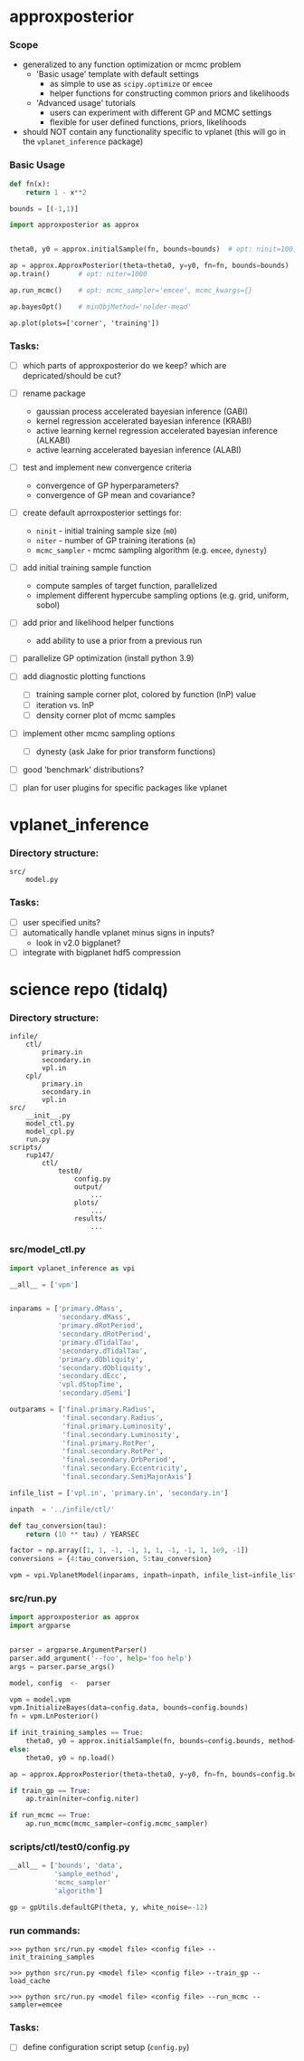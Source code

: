# approxposterior

### Scope
- generalized to any function optimization or mcmc problem
    - 'Basic usage' template with default settings 
        - as simple to use as `scipy.optimize` or `emcee`
        - helper functions for constructing common priors and likelihoods
    - 'Advanced usage' tutorials 
        - users can experiment with different GP and MCMC settings
        - flexible for user defined functions, priors, likelihoods 
- should NOT contain any functionality specific to vplanet (this will go in the `vplanet_inference` package)

### Basic Usage
```python
def fn(x):
    return 1 - x**2

bounds = [(-1,1)]
```
```python
import approxposterior as approx


theta0, y0 = approx.initialSample(fn, bounds=bounds)  # opt: ninit=100, sampling='uniform'

ap = approx.ApproxPosterior(theta=theta0, y=y0, fn=fn, bounds=bounds)  # opt: gp=gp
ap.train()       # opt: niter=1000

ap.run_mcmc()    # opt: mcmc_sampler='emcee', mcmc_kwargs={}

ap.bayesOpt()    # minObjMethod='nelder-mead'
```
```
ap.plot(plots=['corner', 'training'])
```

### Tasks:
- [ ] which parts of approxposterior do we keep? which are depricated/should be cut?
- [ ] rename package
    - gaussian process accelerated bayesian inference (GABI)
    - kernel regression accelerated bayesian inference (KRABI)
    - active learning kernel regression accelerated bayesian inference (ALKABI)
    - active learning accelerated bayesian inference (ALABI)
- [ ] test and implement new convergence criteria
    - convergence of GP hyperparameters?
    - convergence of GP mean and covariance? 
- [ ] create default aprroxposterior settings for:
    - `ninit` - initial training sample size (`m0`)
    - `niter` - number of GP training iterations (`m`)
    - `mcmc_sampler` - mcmc sampling algorithm (e.g. `emcee`, `dynesty`)
- [ ] add initial training sample function 
    - compute samples of target function, parallelized 
    - implement different hypercube sampling options (e.g. grid, uniform, sobol)
- [ ] add prior and likelihood helper functions
    - add ability to use a prior from a previous run
- [ ] parallelize GP optimization (install python 3.9)
- [ ] add diagnostic plotting functions
    - [ ] training sample corner plot, colored by function (lnP) value
    - [ ] iteration vs. lnP 
    - [ ] density corner plot of mcmc samples
- [ ] implement other mcmc sampling options
    - [ ] dynesty (ask Jake for prior transform functions)
- [ ] good 'benchmark' distributions? 
- [ ] plan for user plugins for specific packages like vplanet


# vplanet_inference

### Directory structure:
```
src/
    model.py
```
### Tasks:
- [ ] user specified units? 
- [ ] automatically handle vplanet minus signs in inputs?
    - look in v2.0 bigplanet?
- [ ] integrate with bigplanet hdf5 compression

# science repo (tidalq)

### Directory structure:
```
infile/
    ctl/
        primary.in
        secondary.in
        vpl.in
    cpl/
        primary.in
        secondary.in
        vpl.in
src/
    __init__.py
    model_ctl.py
    model_cpl.py
    run.py
scripts/
    rup147/
        ctl/
            test0/
                config.py
                output/
                    ...
                plots/
                    ...
                results/
                    ...
```

### src/model_ctl.py
```python
import vplanet_inference as vpi

__all__ = ['vpm']


inparams = ['primary.dMass', 
            'secondary.dMass', 
            'primary.dRotPeriod', 
            'secondary.dRotPeriod', 
            'primary.dTidalTau', 
            'secondary.dTidalTau', 
            'primary.dObliquity', 
            'secondary.dObliquity', 
            'secondary.dEcc', 
            'vpl.dStopTime',
            'secondary.dSemi']

outparams = ['final.primary.Radius', 
             'final.secondary.Radius',
             'final.primary.Luminosity', 
             'final.secondary.Luminosity',
             'final.primary.RotPer', 
             'final.secondary.RotPer',
             'final.secondary.OrbPeriod',
             'final.secondary.Eccentricity',
             'final.secondary.SemiMajorAxis']

infile_list = ['vpl.in', 'primary.in', 'secondary.in']

inpath  = '../infile/ctl/'

def tau_conversion(tau):
    return (10 ** tau) / YEARSEC

factor = np.array([1, 1, -1, -1, 1, 1, -1, -1, 1, 1e9, -1])
conversions = {4:tau_conversion, 5:tau_conversion}

vpm = vpi.VplanetModel(inparams, inpath=inpath, infile_list=infile_list, factor=factor, conversions=conversions)
```

### src/run.py
```python
import approxposterior as approx
import argparse


parser = argparse.ArgumentParser()
parser.add_argument('--foo', help='foo help')
args = parser.parse_args()

model, config  <-  parser

vpm = model.vpm
vpm.InitializeBayes(data=config.data, bounds=config.bounds)
fn = vpm.LnPosterior()

if init_training_samples == True:
    theta0, y0 = approx.initialSample(fn, bounds=config.bounds, method=config.sample_method)
else:
    theta0, y0 = np.load()

ap = approx.ApproxPosterior(theta=theta0, y=y0, fn=fn, bounds=config.bounds)

if train_gp == True:
    ap.train(niter=config.niter)

if run_mcmc == True:
    ap.run_mcmc(mcmc_sampler=config.mcmc_sampler)
```

### scripts/ctl/test0/config.py

```python
__all__ = ['bounds', 'data', 
           'sample_method', 
           'mcmc_sampler'
           'algorithm']

gp = gpUtils.defaultGP(theta, y, white_noise=-12)
```


### run commands:

```
>>> python src/run.py <model file> <config file> --init_training_samples
```
```
>>> python src/run.py <model file> <config file> --train_gp --load_cache
```
```
>>> python src/run.py <model file> <config file> --run_mcmc --sampler=emcee
```

### Tasks:
- [ ] define configuration script setup (`config.py`) 